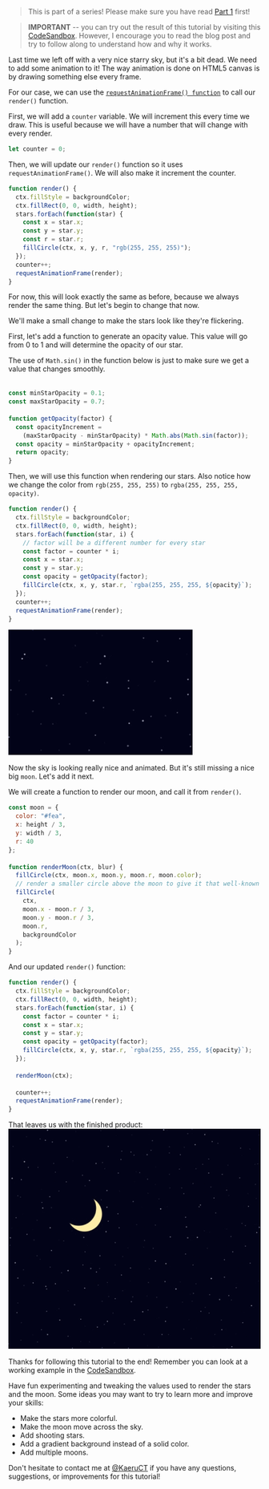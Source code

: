 <!--
.. title: Starry Sky in HTML5 Canvas - Part 2
.. slug: starry-sky-in-html5-canvas-pt2
.. date: 2019-04-13 16:31:13 UTC-06:00
.. tags: tutorials, javascript, programming-projects, canvas
.. category: 
.. link: 
.. description: 
.. type: text
-->

>This is part of a series! Please make sure you have read [Part 1](./starry-sky-in-html5-canvas-pt1.html) first!

>**IMPORTANT** -- you can try out the result of this tutorial by visiting this [CodeSandbox](https://codesandbox.io/s/z68y1012yl?fontsize=14).
>However, I encourage you to read the blog post and try to follow along to understand how and why it works.


Last time we left off with a very nice starry sky, but it's a bit dead. We need to add some animation to it!
The way animation is done on HTML5 canvas is by drawing something else every frame.

For our case, we can use the [`requestAnimationFrame() function`](https://developer.mozilla.org/en-US/docs/Web/API/window/requestAnimationFrame) to call our `render()` function.

First, we will add a `counter` variable. We will increment this every time we draw.
This is useful because we will have a number that will change with every render.
```js
let counter = 0;
```

Then, we will update our `render()` function so it uses `requestAnimationFrame()`. We will also make it increment the counter.
```js
function render() {
  ctx.fillStyle = backgroundColor;
  ctx.fillRect(0, 0, width, height);
  stars.forEach(function(star) {
    const x = star.x;
    const y = star.y;
    const r = star.r;
    fillCircle(ctx, x, y, r, "rgb(255, 255, 255)");
  });
  counter++;
  requestAnimationFrame(render);
}
```

For now, this will look exactly the same as before, because we always render the same thing. But let's begin to change that now.

We'll make a small change to make the stars look like they're flickering.

First, let's add a function to generate an opacity value. This value will go from 0 to 1 and will determine the opacity of our star.

The use of `Math.sin()` in the function below is just to make sure we get a value that changes smoothly.
```js

const minStarOpacity = 0.1;
const maxStarOpacity = 0.7;

function getOpacity(factor) {
  const opacityIncrement =
    (maxStarOpacity - minStarOpacity) * Math.abs(Math.sin(factor));
  const opacity = minStarOpacity + opacityIncrement;
  return opacity;
}
```

Then, we will use this function when rendering our stars.
Also notice how we change the color from `rgb(255, 255, 255)` to `rgba(255, 255, 255, opacity)`.
```js
function render() {
  ctx.fillStyle = backgroundColor;
  ctx.fillRect(0, 0, width, height);
  stars.forEach(function(star, i) {
    // factor will be a different number for every star
    const factor = counter * i; 
    const x = star.x;
    const y = star.y;
    const opacity = getOpacity(factor);
    fillCircle(ctx, x, y, star.r, `rgba(255, 255, 255, ${opacity}`);
  });
  counter++;
  requestAnimationFrame(render);
}
```
![Animated Starry Sky](/galleries/screenshots/starry/flicker.gif)

Now the sky is looking really nice and animated. But it's still missing a nice big `moon`. Let's add it next.

We will create a function to render our moon, and call it from `render()`.

```js
const moon = {
  color: "#fea",
  x: height / 3,
  y: width / 3,
  r: 40
};

function renderMoon(ctx, blur) {
  fillCircle(ctx, moon.x, moon.y, moon.r, moon.color);
  // render a smaller circle above the moon to give it that well-known moon-shape
  fillCircle(
    ctx,
    moon.x - moon.r / 3,
    moon.y - moon.r / 3,
    moon.r,
    backgroundColor
  );
}
```

And our updated `render()` function:
```js
function render() {
  ctx.fillStyle = backgroundColor;
  ctx.fillRect(0, 0, width, height);
  stars.forEach(function(star, i) {
    const factor = counter * i;
    const x = star.x;
    const y = star.y;
    const opacity = getOpacity(factor);
    fillCircle(ctx, x, y, star.r, `rgba(255, 255, 255, ${opacity}`);
  });

  renderMoon(ctx);

  counter++;
  requestAnimationFrame(render);
}
```

That leaves us with the finished product:
![Animated Starry Sky with Moon](/galleries/screenshots/starry/moon.gif)

Thanks for following this tutorial to the end! Remember you can look at a working example in the [CodeSandbox](https://codesandbox.io/s/z68y1012yl?fontsize=14).

Have fun experimenting and tweaking the values used to render the stars and the moon.
Some ideas you may want to try to learn more and improve your skills:

* Make the stars more colorful.
* Make the moon move across the sky.
* Add shooting stars.
* Add a gradient background instead of a solid color.
* Add multiple moons.

Don't hesitate to contact me at [@KaeruCT](http://twitter.com/KaeruCT) if you have any questions, suggestions, or improvements for this tutorial!